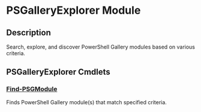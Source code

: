 ﻿---
Module Name: PSGalleryExplorer
Module Guid: e9252e8e-2073-4084-9562-cf60ad84603d
Download Help Link: NA
Help Version: 0.8.0
Locale: en-US
---

# PSGalleryExplorer Module
## Description
Search, explore, and discover PowerShell Gallery modules based on various criteria.

## PSGalleryExplorer Cmdlets
### [Find-PSGModule](Find-PSGModule.md)
Finds PowerShell Gallery module(s) that match specified criteria.


